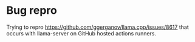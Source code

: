 # Bug repro

Trying to repro https://github.com/ggerganov/llama.cpp/issues/8617 that occurs
with llama-server on GitHub hosted actions runners.
